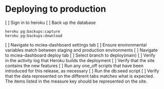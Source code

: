 # Deploying to production

[ ] Sign in to heroku
[ ] Back up the database
```
heroku pg:backups:capture
heroku pg:backups:download
```
[ ] Navigate to mciea-dashboard settings tab
[ ] Ensure environmental variables match between staging and production environments
[ ] Navigate to mciea-dashboard deploy tab
[ ] Select branch to deploy(main)
[ ] Verify in the activity log that Heroku builds the deployment
[ ] Verify that the site contains the new features
[ ] Run any one_off scripts that have been introduced for this release, as necessary
[ ] Run the db:seed script
[ ] Verify that the data represented on the different tabs matches what is expected.  The items listed in the measure key should be represented on the site.
